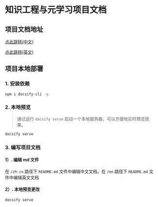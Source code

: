 # 知识工程与元学习项目文档

## 项目文档地址
[点此跳转(中文)](http://lidianzhong.gitee.io/kg-doc/#/zh-cn/)

[点此跳转(英文)](http://lidianzhong.gitee.io/kg-doc/#/en/)

## 项目本地部署
### 1. 安装依赖
``` bash
npm i docsify-cli -g
```

### 2. 本地预览
> 通过运行 `docsify serve` 启动一个本地服务器，可以方便地实时预览效果。

```bash
docsify serve
```

### 3. 编写项目文档

#### 1）. 编辑 md 文件
在 `/zh-cn` 路径下 `README.md` 文件中编辑中文文档，在 `/en` 路径下 `README.md` 文件中编辑英文文档

#### 2）. 本地预览更改
```bash
docsify serve
```




